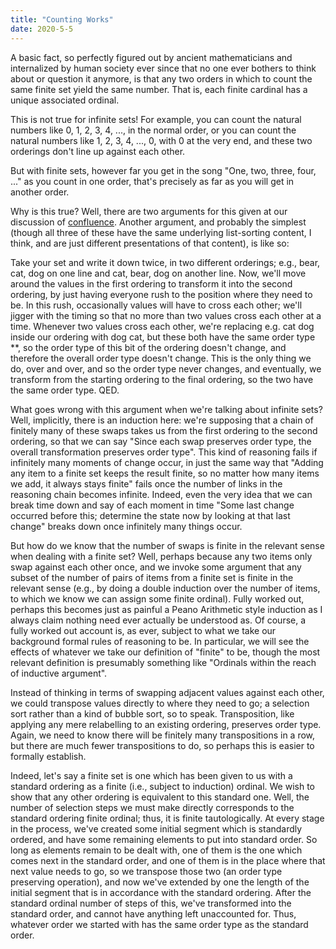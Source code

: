 ```yaml
---
title: "Counting Works"
date: 2020-5-5
---
```

A basic fact, so perfectly figured out by ancient mathematicians and internalized by human society ever since that no one ever bothers to think about or question it anymore, is that any two orders in which to count the same finite set yield the same number. That is, each finite cardinal has a unique associated ordinal.

This is not true for infinite sets! For example, you can count the natural numbers like 0, 1, 2, 3, 4, ..., in the normal order, or you can count the natural numbers like 1, 2, 3, 4, ..., 0, with 0 at the very end, and these two orderings don't line up against each other.

But with finite sets, however far you get in the song "One, two, three, four, ..." as you count in one order, that's precisely as far as you will get in another order.

Why is this true? Well, there are two arguments for this given at our discussion of [confluence](@/Confluence.md). Another argument, and probably the simplest (though all three of these have the same underlying list-sorting content, I think, and are just different presentations of that content), is like so:

Take your set and write it down twice, in two different orderings; e.g., bear, cat, dog on one line and cat, bear, dog on another line. Now, we'll move around the values in the first ordering to transform it into the second ordering, by just having everyone rush to the position where they need to be. In this rush, occasionally values will have to cross each other; we'll jigger with the timing so that no more than two values cross each other at a time. Whenever two values cross each other, we're replacing e.g. cat dog inside our ordering with dog cat, but these both have the same order type \*\*, so the order type of this bit of the ordering doesn't change, and therefore the overall order type doesn't change. This is the only thing we do, over and over, and so the order type never changes, and eventually, we transform from the starting ordering to the final ordering, so the two have the same order type. QED.

What goes wrong with this argument when we're talking about infinite sets? Well, implicitly, there is an induction here: we're supposing that a chain of finitely many of these swaps takes us from the first ordering to the second ordering, so that we can say "Since each swap preserves order type, the overall transformation preserves order type". This kind of reasoning fails if infinitely many moments of change occur, in just the same way that "Adding any item to a finite set keeps the result finite, so no matter how many items we add, it always stays finite" fails once the number of links in the reasoning chain becomes infinite. Indeed, even the very idea that we can break time down and say of each moment in time "Some last change occurred before this; determine the state now by looking at that last change" breaks down once infinitely many things occur.

But how do we know that the number of swaps is finite in the relevant sense when dealing with a finite set? Well, perhaps because any two items only swap against each other once, and we invoke some argument that any subset of the number of pairs of items from a finite set is finite in the relevant sense (e.g., by doing a double induction over the number of items, to which we know we can assign some finite ordinal). Fully worked out, perhaps this becomes just as painful a Peano Arithmetic style induction as I always claim nothing need ever actually be understood as. Of course, a fully worked out account is, as ever, subject to what we take our background formal rules of reasoning to be. In particular, we will see the effects of whatever we take our definition of "finite" to be, though the most relevant definition is presumably something like "Ordinals within the reach of inductive argument".

Instead of thinking in terms of swapping adjacent values against each other, we could transpose values directly to where they need to go; a selection sort rather than a kind of bubble sort, so to speak. Transposition, like applying any mere relabelling to an existing ordering, preserves order type. Again, we need to know there will be finitely many transpositions in a row, but there are much fewer transpositions to do, so perhaps this is easier to formally establish.

Indeed, let's say a finite set is one which has been given to us with a standard ordering as a finite (i.e., subject to induction) ordinal. We wish to show that any other ordering is equivalent to this standard one. Well, the number of selection steps we must make directly corresponds to the standard ordering finite ordinal; thus, it is finite tautologically. At every stage in the process, we've created some initial segment which is standardly ordered, and have some remaining elements to put into standard order. So long as elements remain to be dealt with, one of them is the one which comes next in the standard order, and one of them is in the place where that next value needs to go, so we transpose those two (an order type preserving operation), and now we've extended by one the length of the initial segment that is in accordance with the standard ordering. After the standard ordinal number of steps of this, we've transformed into the standard order, and cannot have anything left unaccounted for. Thus, whatever order we started with has the same order type as the standard order.